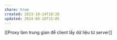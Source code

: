 ```yaml
---
share: true
created: 2023-10-24T18:26
updated: 2024-08-18T15:05
---
```

[[Proxy làm trung gian để client lấy dữ liệu từ server]] 
